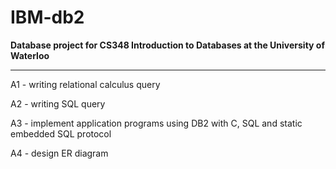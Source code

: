 # IBM-db2

**Database project for CS348 Introduction to Databases at the University of Waterloo**

---

A1 - writing relational calculus query

A2 - writing SQL query

A3 - implement application programs using DB2 with C, SQL and static embedded SQL protocol

A4 - design ER diagram
